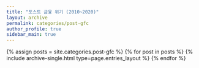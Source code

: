 ```yaml
---
title: "포스트 금융 위기 (2010~2020)"
layout: archive
permalink: categories/post-gfc
author_profile: true
sidebar_main: true
---
```



{% assign posts = site.categories.post-gfc %}
{% for post in posts %} {% include archive-single.html type=page.entries_layout %} {% endfor %}
